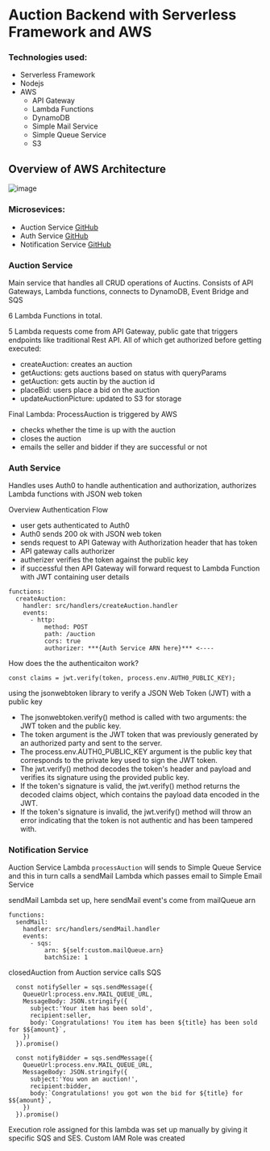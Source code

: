 # Auction Backend with Serverless Framework and AWS

### Technologies used:
- Serverless Framework
- Nodejs
- AWS
  - API Gateway
  - Lambda Functions
  - DynamoDB
  - Simple Mail Service
  - Simple Queue Service
  - S3 

## Overview of AWS Architecture 

![image](https://user-images.githubusercontent.com/10774349/229365271-c0552e9c-cc62-43aa-a466-c54f1432cc55.png)

### Microsevices:
- Auction Service [GitHub](https://github.com/Sing-Kai/auction-service)
- Auth Service [GitHub](https://github.com/Sing-Kai/auth-service)
- Notification Service [GitHub](https://github.com/Sing-Kai/notification-service)

### Auction Service

Main service that handles all CRUD operations of Auctins. Consists of API Gateways, Lambda functions, connects to DynamoDB, Event Bridge and SQS 

6 Lambda Functions in total.

5 Lambda requests come from API Gateway, public gate that triggers endpoints like traditional Rest API. All of which get authorized before getting executed:
- createAuction: creates an auction
- getAuctions: gets auctions based on status with queryParams
- getAuction: gets auctin by the auction id
- placeBid: users place a bid on the auction 
- updateAuctionPicture: updated to S3 for storage

Final Lambda: ProcessAuction is triggered by AWS 
- checks whether the time is up with the auction 
- closes the auction 
- emails the seller and bidder if they are successful or not

### Auth Service

Handles uses Auth0 to handle authentication and authorization, authorizes Lambda functions with JSON web token 

Overview Authentication Flow
- user gets authenticated to Auth0 
- Auth0 sends 200 ok with JSON web token
- sends request to API Gateway with Authorization header that has token 
- API gateway calls authorizer 
- autherizer verifies the token against the public key
- if successful then API Gateway will forward request to Lambda Function with JWT containing user details

```
functions:
  createAuction:
    handler: src/handlers/createAuction.handler
    events:
      - http:
          method: POST
          path: /auction
          cors: true
          authorizer: ***{Auth Service ARN here}*** <----
```

How does the the authenticaiton work?

```
const claims = jwt.verify(token, process.env.AUTH0_PUBLIC_KEY);
```

using the jsonwebtoken library to verify a JSON Web Token (JWT) with a public key

- The jsonwebtoken.verify() method is called with two arguments: the JWT token and the public key.
- The token argument is the JWT token that was previously generated by an authorized party and sent to the server.
- The process.env.AUTH0_PUBLIC_KEY argument is the public key that corresponds to the private key used to sign the JWT token.
- The jwt.verify() method decodes the token's header and payload and verifies its signature using the provided public key.
- If the token's signature is valid, the jwt.verify() method returns the decoded claims object, which contains the payload data encoded in the JWT.
- If the token's signature is invalid, the jwt.verify() method will throw an error indicating that the token is not authentic and has been tampered with.

### Notification Service

Auction Service Lambda `processAuction` will sends to Simple Queue Service and this in turn calls a sendMail Lambda which passes email to Simple Email Service

sendMail Lambda set up, here sendMail event's come from mailQueue arn 

```
functions:
  sendMail:
    handler: src/handlers/sendMail.handler
    events:
      - sqs:
          arn: ${self:custom.mailQueue.arn}
          batchSize: 1
```

closedAuction from Auction service calls SQS

```
  const notifySeller = sqs.sendMessage({
    QueueUrl:process.env.MAIL_QUEUE_URL,
    MessageBody: JSON.stringify({
      subject:'Your item has been sold',
      recipient:seller,
      body:`Congratulations! You item has been ${title} has been sold for $${amount}`,
    })
  }).promise()

  const notifyBidder = sqs.sendMessage({
    QueueUrl:process.env.MAIL_QUEUE_URL,
    MessageBody: JSON.stringify({
      subject:'You won an auction!',
      recipient:bidder,
      body:`Congratulations! you got won the bid for ${title} for $${amount}`,
    })
  }).promise()
```

Execution role assigned for this lambda was set up manually by giving it specific SQS and SES. Custom IAM Role was created




